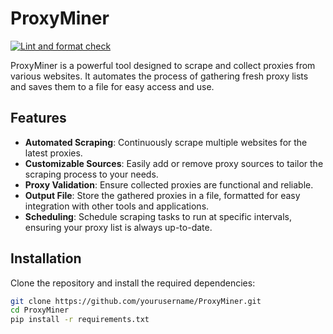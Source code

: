 # ProxyMiner
[![Lint and format check](https://github.com/amirvalhalla/ProxyMiner/actions/workflows/lint.yml/badge.svg?branch=main)](https://github.com/amirvalhalla/ProxyMiner/actions/workflows/lint.yml)

ProxyMiner is a powerful tool designed to scrape and collect proxies from various websites. It automates the process of gathering fresh proxy lists and saves them to a file for easy access and use.

## Features

- **Automated Scraping**: Continuously scrape multiple websites for the latest proxies.
- **Customizable Sources**: Easily add or remove proxy sources to tailor the scraping process to your needs.
- **Proxy Validation**: Ensure collected proxies are functional and reliable.
- **Output File**: Store the gathered proxies in a file, formatted for easy integration with other tools and applications.
- **Scheduling**: Schedule scraping tasks to run at specific intervals, ensuring your proxy list is always up-to-date.

## Installation

Clone the repository and install the required dependencies:

```bash
git clone https://github.com/yourusername/ProxyMiner.git
cd ProxyMiner
pip install -r requirements.txt
```
